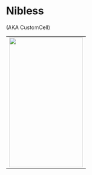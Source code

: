 #  Nibless

(AKA CustomCell)

<table border=0>
<tr><td><img src=https://github.com/mburolla/ReadMePix/blob/master/Nibless/Nibless.png width=200 height=350 ></td><tr>
</table>

